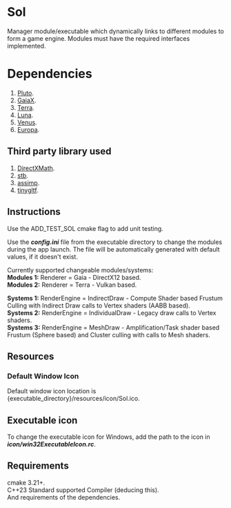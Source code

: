 # Sol
Manager module/executable which dynamically links to different modules to form a game engine. Modules must have the required interfaces implemented.

# Dependencies
1. [Pluto](https://github.com/razerx100/Pluto).
2. [GaiaX](https://github.com/razerx100/GaiaX).
3. [Terra](https://github.com/razerx100/Terra).
4. [Luna](https://github.com/razerx100/Luna).
5. [Venus](https://github.com/razerx100/Venus).
6. [Europa](https://github.com/razerx100/Europa).

## Third party library used
1. [DirectXMath](https://github.com/microsoft/DirectXMath).
2. [stb](https://github.com/nothings/stb).
3. [assimp](https://github.com/assimp/assimp).
4. [tinygltf](https://github.com/syoyo/tinygltf).

## Instructions
Use the ADD_TEST_SOL cmake flag to add unit testing.

Use the ***config.ini*** file from the executable directory to change the modules during the app launch. The file will be automatically generated with default values, if it doesn't exist.

Currently supported changeable modules/systems:\
**Modules 1:** Renderer = Gaia  - DirectX12 based.\
**Modules 2:** Renderer = Terra - Vulkan based.

**Systems 1:** RenderEngine = IndirectDraw   - Compute Shader based Frustum Culling with Indirect Draw calls to Vertex shaders (AABB based).\
**Systems 2:** RenderEngine = IndividualDraw - Legacy draw calls to Vertex shaders.\
**Systems 3:** RenderEngine = MeshDraw       - Amplification/Task shader based Frustum (Sphere based) and Cluster culling with calls to Mesh shaders.

## Resources
### Default Window Icon
Default window icon location is {executable_directory}/resources/icon/Sol.ico.

## Executable icon
To change the executable icon for Windows, add the path to the icon in ***icon/win32ExecutableIcon.rc***.

## Requirements
cmake 3.21+.\
C++23 Standard supported Compiler (deducing this).\
And requirements of the dependencies.

